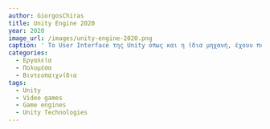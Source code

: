 ```yaml
---
author: GiorgosChiras
title: Unity Engine 2020
year: 2020
image_url: /images/unity-engine-2020.png
caption: ' Το User Interface της Unity όπως και η ίδια μηχανή, έχουν περάσει απο πάρα πολλές αλλαγές, απο την πρώτη κυκλοφορία της το 2005. Πλέον, μπορεί να χρησιμοποιηθεί για την δημιουργία 3D, 2D, AR, VR παιχνιδιών σε όλες τις πλατφόρμες Desktop καθώς και σε Android/iOS. Σήμερα είναι απο τις διασημότερες game engines και το “Go to” των beginner level developers αλλά και αρκετών indie game developer studios στον κόσμο χάρη του user-friendly περιβάλλον διεπαφής και των αμέτρητων tutorials απο το community της, με κάποια απο τα πιο διάσημα παιχνίδια που έχουν φτιαχτεί να είναι: Cuphead, Escape from Tarkov, Hearthstone, SuperHot, Subnautica, Pokemon Go, Layers of fear, Angry Birds 2' 
categories:
  - Εργαλεία
  - Πολυμέσα
  - Βιντεοπαιχνίδια
tags:
  - Unity
  - Video games
  - Game engines
  - Unity Technologies
---
```


